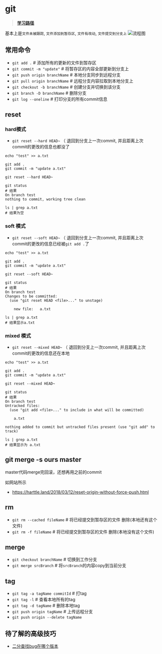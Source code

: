 # git

> **[学习路径](https://git-scm.com/book/zh/v2)**

基本上是`文件未被跟踪`, `文件添加到暂存区`, `文件有改动`, `文件提交到分支上`
![流程图](https://git-scm.com/book/en/v2/images/lifecycle.png)

## 常用命令

- `git add .` # 添加所有的更新的文件到暂存区
- `git commit -m "update"`  # 将暂存区的内容全部更新到分支上 
- `git push origin branchName` # 本地分支同步到远程分支
- `git pull origin branchName` # 远程分支内容拉取到本地分支上
- `git checkout -b branchName` # 创建分支并切换到该分支
- `git branch -D branchName`  # 删除分支
- `git log --oneline`    # 打印分支的所有commit信息

## reset

### hard模式

- `git reset --hard HEAD~`  （ 退回到分支上一次commit, 并且距离上次commit的更改的信息也都没了
```shell
echo "test" >> a.txt

git add .
git commit -m "update a.txt"

git reset --hard HEAD~

git status            
# 结果
On branch test
nothing to commit, working tree clean

ls | grep a.txt
# 结果为空
```

### soft 模式

- `git reset --soft HEAD~` （ 退回到分支上一次commit, 并且距离上次commit的更改的信息已经被`git add .`了
```shell
echo "test" >> a.txt

git add .
git commit -m "update a.txt"

git reset --soft HEAD~

git status
# 结果
On branch test
Changes to be committed:
  (use "git reset HEAD <file>..." to unstage)

	new file:   a.txt

ls | grep a.txt
# 结果显示a.txt
```

### mixed 模式

- `git reset --mixed HEAD~` （ 退回到分支上一次commit, 并且距离上次commit的更改的信息还在本地

```shell
echo "test" >> a.txt

git add .
git commit -m "update a.txt"

git reset --mixed HEAD~

git status
# 结果
On branch test
Untracked files:
  (use "git add <file>..." to include in what will be committed)

	a.txt

nothing added to commit but untracked files present (use "git add" to track)

ls | grep a.txt
# 结果显示为 a.txt
```

## git merge -s ours master

master代码merge完回滚，还想再用之前的commit

如网站所示

- https://harttle.land/2018/03/12/reset-origin-without-force-push.html

## rm

- `git rm --cached fileName` # 将已经提交到暂存区的文件 删除(本地还有这个文件)
- `git rm -f fileName` # 将已经提交到暂存区的文件 删除(本地没有这个文件)

## merge

- `git checkout branchName` # 切换到工作分支
- `git merge srcBranch` # 将`srcBranch`的内容copy到当前分支


## tag

- `git tag -a tagName commitId` # 打tag
- `git tag -l` # 查看本地所有的tag
- `git tag -d tagName` # 删除本地tag
- `git push origin tagName` # 上传远程分支
- `git push origin --delete tagName`


## 待了解的高级技巧

- [二分查找bug在哪个版本](https://git-scm.com/book/zh/v2/Git-%E5%B7%A5%E5%85%B7-%E4%BD%BF%E7%94%A8-Git-%E8%B0%83%E8%AF%95)